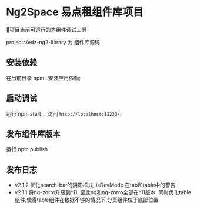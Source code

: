 # Ng2Space 易点租组件库项目

项目当前可运行的为组件调试工具

projects/edz-ng2-library 为 组件库源码

## 安装依赖

在当前目录 npm i 安装应用依赖;

## 启动调试

运行 npm start ，访问 `http://localhost:12233/`.

## 发布组件库版本

运行 npm publish

## 发布日志

- v2.1.2 优化search-bar的阴影样式, isDevMode 在tab和table中的警告
- v2.1.1 将ng-zorro升级到^11, 至此ng和ng-zorro全部在^11版本. 同时优化table组件,使得table组件在数据不够的情况下,分页组件位于底部位置
